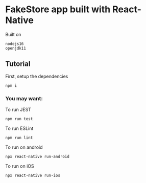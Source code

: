 # FakeStore app built with React-Native

Built on

```
nodejs16
openjdk11
```
## Tutorial

First, setup the dependencies

```
npm i
```
### You may want:

To run JEST
```
npm run test
```

To run ESLint
```
npm run lint
```

To run on android
```
npx react-native run-android
```

To run on iOS
```
npx react-native run-ios
```